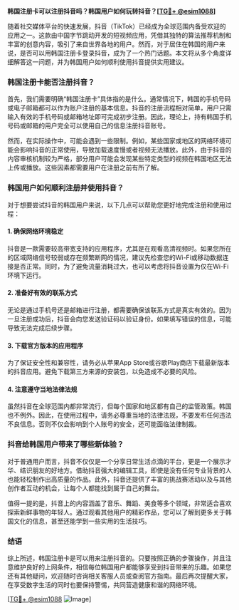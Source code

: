 **韩国注册卡可以注册抖音吗？韩国用户如何玩转抖音？[[TG💪+ @esim1088](https://t.me/s/esim1088)]**

随着社交媒体平台的快速发展，抖音（TikTok）已经成为全球范围内备受欢迎的应用之一。这款由中国字节跳动开发的短视频应用，凭借其独特的算法推荐机制和丰富的创意内容，吸引了来自世界各地的用户。然而，对于居住在韩国的用户来说，是否可以用韩国注册卡登录抖音，成为了一个热门话题。本文将从多个角度详细解答这一问题，并为韩国用户如何顺利使用抖音提供实用建议。

### 韩国注册卡能否注册抖音？

首先，我们需要明确“韩国注册卡”具体指的是什么。通常情况下，韩国的手机号码或电子邮箱都可以作为账户注册的基本信息。抖音的注册流程相对简单，用户只需输入有效的手机号码或邮箱地址即可完成初步注册。因此，理论上，持有韩国手机号码或邮箱的用户完全可以使用自己的信息注册抖音账号。

然而，在实际操作中，可能会遇到一些限制。例如，某些国家或地区的网络环境可能会影响抖音的正常使用，导致加载速度慢或者视频无法播放。此外，由于抖音的内容审核机制较为严格，部分用户可能会发现某些特定类型的视频在韩国地区无法上传或播放。这些因素都需要用户在注册之前有所了解。

### 韩国用户如何顺利注册并使用抖音？

对于想要尝试抖音的韩国用户来说，以下几点可以帮助您更好地完成注册和使用过程：

#### 1. 确保网络环境稳定

抖音是一款需要较高带宽支持的应用程序，尤其是在观看高清视频时。如果您所在的区域网络信号较弱或存在频繁断网的情况，建议先检查您的Wi-Fi或移动数据连接是否正常。同时，为了避免流量消耗过大，也可以考虑将抖音设置为仅在Wi-Fi环境下运行。

#### 2. 准备好有效的联系方式

无论是通过手机号还是邮箱进行注册，都需要确保该联系方式是真实有效的。因为一旦注册成功后，抖音会向您发送验证码以验证身份。如果填写错误的信息，可能导致无法完成后续步骤。

#### 3. 下载官方版本的应用程序

为了保证安全性和兼容性，请务必从苹果App Store或谷歌Play商店下载最新版本的抖音应用。避免下载第三方来源的安装包，以免造成不必要的风险。

#### 4. 注意遵守当地法律法规

虽然抖音在全球范围内都非常流行，但每个国家和地区都有自己的监管政策。韩国也不例外。因此，在使用过程中，请务必尊重当地的法律法规，不要发布任何违法不良信息。否则不仅会影响到个人账号的安全，还可能面临法律制裁。

### 抖音给韩国用户带来了哪些新体验？

对于普通用户而言，抖音不仅仅是一个分享日常生活点滴的平台，更是一个展示才华、结识朋友的好地方。借助抖音强大的编辑工具，即使是没有任何专业背景的人也能轻松制作出高质量的作品。此外，抖音还提供了丰富的挑战赛活动以及与其他创作者互动的机会，让每个人都能找到属于自己的舞台。

值得一提的是，抖音上的内容涵盖了音乐、舞蹈、美食等多个领域，非常适合喜欢探索新鲜事物的年轻人。通过观看其他用户的精彩作品，您可以了解到更多关于韩国文化的信息，甚至还能学到一些实用的生活技巧。

### 结语

综上所述，韩国注册卡是可以用来注册抖音的。只要按照正确的步骤操作，并且注意维护良好的上网条件，相信每位韩国用户都能够享受到抖音带来的乐趣。如果您还有其他疑问，欢迎随时咨询相关客服人员或查阅官方指南。最后再次提醒大家，在享受数字生活的同时也要保持警惕，共同营造健康和谐的网络环境。

[[TG💪+ @esim1088](https://t.me/s/esim1088) ![Image](https://i.postimg.cc/4NQfJmqS/Snipaste-2025-05-13-00-14-12.png)]